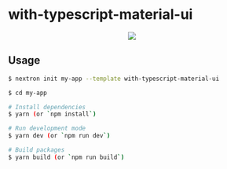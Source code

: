 # with-typescript-material-ui

<p align="center"><img src="https://i.imgur.com/DNOsAH0.png"></p>

## Usage

```bash
$ nextron init my-app --template with-typescript-material-ui

$ cd my-app

# Install dependencies
$ yarn (or `npm install`)

# Run development mode
$ yarn dev (or `npm run dev`)

# Build packages
$ yarn build (or `npm run build`)
```
